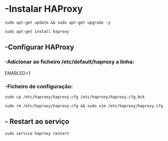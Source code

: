 # -Instalar HAProxy
```
sudo apt-get update && sudo apt-get upgrade -y
```
```
sudo apt-get install haproxy
```

## -Configurar HAProxy

### -Adicionar ao ficheiro /etc/default/haproxy a linha:
ENABLED=1 


### -Ficheiro de configuração:
```
sudo cp /etc/haproxy/haproxy.cfg /etc/haproxy/haproxy.cfg_bck
```
```
sudo rm /etc/haproxy/haproxy.cfg && sudo vim /etc/haproxy/haproxy.cfg
```


## - Restart ao serviço
```
sudo service haproxy restart
```
